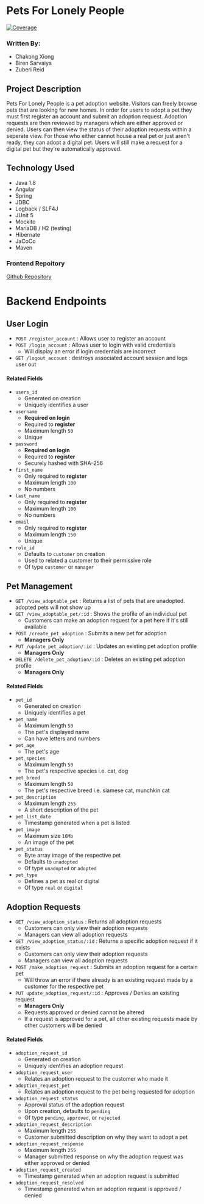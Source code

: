 # Pets For Lonely People

[![Coverage](https://sonarcloud.io/api/project_badges/measure?project=BerryBerryTart_Project2PetPushers&metric=coverage)](https://sonarcloud.io/dashboard?id=BerryBerryTart_Project2PetPushers)

### Written By:

- Chakong Xiong
- Biren Sarvaiya
- Zuberi Reid

## Project Description
Pets For Lonely People is a pet adoption website. Visitors can freely browse pets that are looking for new homes. In order for users to adopt a pet they must first register an account and submit an adoption request. Adoption requests are then reviewed by managers which are either approved or denied. Users can then view the status of their adoption requests within a seperate view. For those who either cannot house a real pet or just aren't ready, they can adopt a digital pet. Users will still make a request for a digital pet but they're automatically approved.

## Technology Used
- Java 1.8
- Angular
- Spring
- JDBC
- Logback / SLF4J
- JUnit 5
- Mockito
- MariaDB / H2 (testing)
- Hibernate
- JaCoCo
- Maven

### Frontend Repoitory
[Github Repository](https://github.com/bsarvaiya24/project2angular)

# Backend Endpoints

## User Login
- `POST /register_account` : Allows user to register an account
- `POST /login_account` : Allows user to login with valid credentials
    - Will display an error if login credentials are incorrect
- `GET /logout_account` : destroys associated account session and logs user out

#### Related Fields
- `users_id`
    - Generated on creation
    - Uniquely identifies a user
- `username`
    - **Required on login**
    - Required to **register**
    - Maximum length `50`
    - Unique
- `password`
    - **Required on login**
    - Required to **register**
    - Securely hashed with SHA-256
- `first_name`
    - Only required to **register**
    - Maximum length `100`
    - No numbers
- `last_name`
    - Only required to **register**
    - Maximum length `100`
    - No numbers
- `email`
    - Only required to **register**
    - Maximum length `150`
    - Unique
- `role_id`
    - Defaults to `customer` on creation
    - Used to related a customer to their permissive role
    - Of type `customer` or `manager`

## Pet Management
- `GET /view_adoptable_pet` : Returns a list of pets that are unadopted. adopted pets will not show up
- `GET /view_adoptable_pet/:id` : Shows the profile of an individual pet
    - Customers can make an adoption request for a pet here if it's still available
- `POST /create_pet_adoption` : Submits a new pet for adoption
    - **Managers Only**
- `PUT /update_pet_adoption/:id` : Updates an existing pet adoption profile
    - **Managers Only**
- `DELETE /delete_pet_adoption/:id` : Deletes an existing pet adoption profile
    - **Managers Only**

#### Related Fields
- `pet_id`
    - Generated on creation
    - Uniquely identifies a pet
- `pet_name`
    - Maximum length `50`
    - The pet's displayed name
    - Can have letters and numbers
- `pet_age`
    - The pet's age
- `pet_species`
    - Maximum length `50`
    - The pet's respective species i.e. cat, dog
- `pet_breed`
    - Maximum length `50`
    - The pet's respective breed i.e. siamese cat, munchkin cat
- `pet_description`
    - Maximum length `255`
    - A short description of the pet
- `pet_list_date`
    - Timestamp generated when a pet is listed
- `pet_image`
    - Maximum size `16Mb`
    - An image of the pet
- `pet_status`
    - Byte array image of the respective pet
    - Defaults to `unadopted`
    - Of type `unadopted` or `adopted`
- `pet_type`
    - Defines a pet as real or digital
    - Of type `real` or `digital`

## Adoption Requests
- `GET /view_adoption_status` : Returns all adoption requests
    - Customers can only view their adoption requests
    - Managers can view all adoption requests
- `GET /view_adoption_status/:id` : Returns a specific adoption request if it exists
    - Customers can only view their adoption requests
    - Managers can view all adoption requests
- `POST /make_adoption_request` : Submits an adoption request for a certain pet
    - Will throw an error if there already is an existing request made by a customer for the respective pet
- `PUT update_adoption_request/:id` : Approves / Denies an existing request
    - **Managers Only**
    - Requests approved or denied cannot be altered
    - If a request is approved for a pet, all other existing requests made by other customers will be denied

#### Related Fields
- `adoption_request_id`
    - Generated on creation
    - Uniquely identifies an adoption request
- `adoption_request_user`
    - Relates an adoption request to the customer who made it
- `adoption_request_pet`
    - Relates an adoption request to the pet being requested for adoption
- `adoption_request_status`
    - Approval status of the adoption request
    - Upon creation, defaults to `pending`
    - Of type `pending`, `approved`, or `rejected`
- `adoption_request_description`
    - Maximum length `255`
    - Customer submitted description on why they want to adopt a pet
- `adoption_request_response`
    - Maximum length `255`
    - Manager submitted response on why the adoption request was either approved or denied
- `adoption_request_created`
    - Timestamp generated when an adoption request is submitted
- `adoption_request_resolved`
    - Timestamp generated when an adoption request is approved / denied
